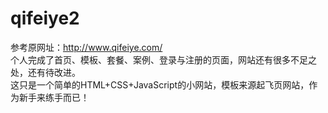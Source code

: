 # qifeiye2
参考原网址：http://www.qifeiye.com/ <br/>
个人完成了首页、模板、套餐、案例、登录与注册的页面，网站还有很多不足之处，还有待改进。<br/>
这只是一个简单的HTML+CSS+JavaScript的小网站，模板来源起飞页网站，作为新手来练手而已！
